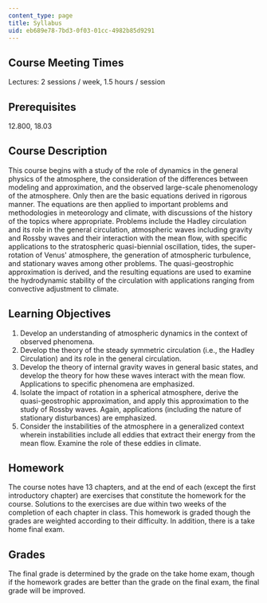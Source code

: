 ```yaml
---
content_type: page
title: Syllabus
uid: eb689e78-7bd3-0f03-01cc-4982b85d9291
---
```


Course Meeting Times
--------------------

Lectures: 2 sessions / week, 1.5 hours / session

Prerequisites
-------------

12.800, 18.03

Course Description
------------------

This course begins with a study of the role of dynamics in the general physics of the atmosphere, the consideration of the differences between modeling and approximation, and the observed large-scale phenomenology of the atmosphere. Only then are the basic equations derived in rigorous manner. The equations are then applied to important problems and methodologies in meteorology and climate, with discussions of the history of the topics where appropriate. Problems include the Hadley circulation and its role in the general circulation, atmospheric waves including gravity and Rossby waves and their interaction with the mean flow, with specific applications to the stratospheric quasi-biennial oscillation, tides, the super-rotation of Venus' atmosphere, the generation of atmospheric turbulence, and stationary waves among other problems. The quasi-geostrophic approximation is derived, and the resulting equations are used to examine the hydrodynamic stability of the circulation with applications ranging from convective adjustment to climate.

Learning Objectives
-------------------

1.  Develop an understanding of atmospheric dynamics in the context of observed phenomena.
2.  Develop the theory of the steady symmetric circulation (i.e., the Hadley Circulation) and its role in the general circulation.
3.  Develop the theory of internal gravity waves in general basic states, and develop the theory for how these waves interact with the mean flow. Applications to specific phenomena are emphasized.
4.  Isolate the impact of rotation in a spherical atmosphere, derive the quasi-geostrophic approximation, and apply this approximation to the study of Rossby waves. Again, applications (including the nature of stationary disturbances) are emphasized.
5.  Consider the instabilities of the atmosphere in a generalized context wherein instabilities include all eddies that extract their energy from the mean flow. Examine the role of these eddies in climate.

Homework
--------

The course notes have 13 chapters, and at the end of each (except the first introductory chapter) are exercises that constitute the homework for the course. Solutions to the exercises are due within two weeks of the completion of each chapter in class. This homework is graded though the grades are weighted according to their difficulty. In addition, there is a take home final exam.

Grades
------

The final grade is determined by the grade on the take home exam, though if the homework grades are better than the grade on the final exam, the final grade will be improved.